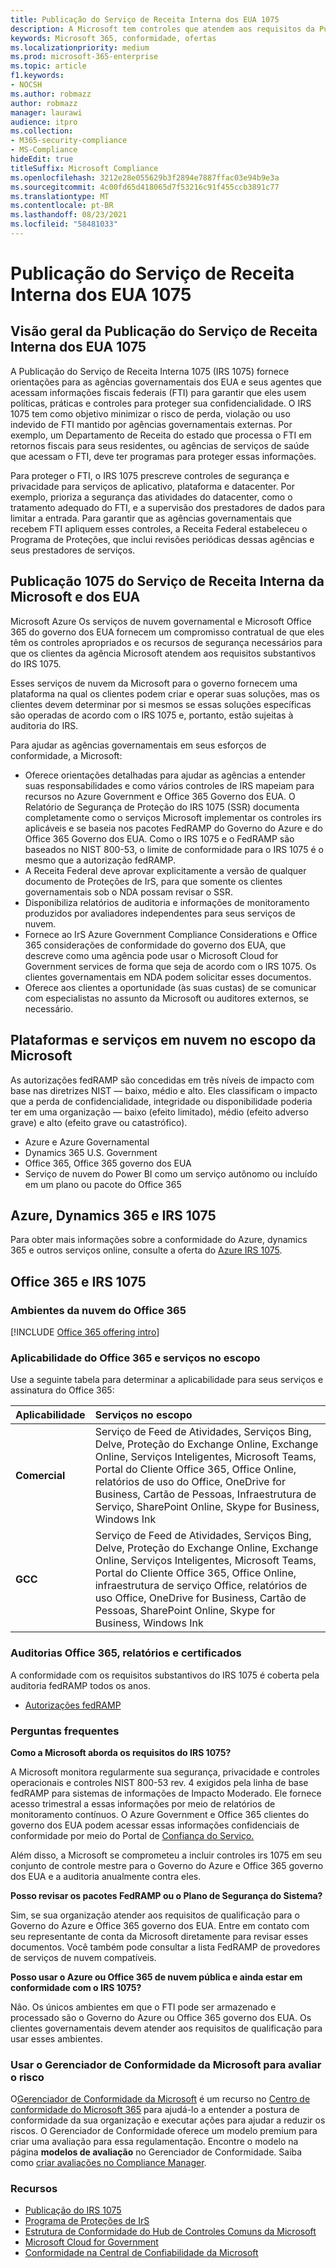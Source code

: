 ```yaml
---
title: Publicação do Serviço de Receita Interna dos EUA 1075
description: A Microsoft tem controles que atendem aos requisitos da Publicação do Serviço de Receita Interna dos EUA 1075.
keywords: Microsoft 365, conformidade, ofertas
ms.localizationpriority: medium
ms.prod: microsoft-365-enterprise
ms.topic: article
f1.keywords:
- NOCSH
ms.author: robmazz
author: robmazz
manager: laurawi
audience: itpro
ms.collection:
- M365-security-compliance
- MS-Compliance
hideEdit: true
titleSuffix: Microsoft Compliance
ms.openlocfilehash: 3212e28e055629b3f2894e7887ffac03e94b9e3a
ms.sourcegitcommit: 4c00fd65d418065d7f53216c91f455ccb3891c77
ms.translationtype: MT
ms.contentlocale: pt-BR
ms.lasthandoff: 08/23/2021
ms.locfileid: "58481033"
---
```

# <a name="us-internal-revenue-service-publication-1075"></a>Publicação do Serviço de Receita Interna dos EUA 1075

## <a name="us-internal-revenue-service-publication-1075-overview"></a>Visão geral da Publicação do Serviço de Receita Interna dos EUA 1075

A Publicação do Serviço de Receita Interna 1075 (IRS 1075) fornece orientações para as agências governamentais dos EUA e seus agentes que acessam informações fiscais federais (FTI) para garantir que eles usem políticas, práticas e controles para proteger sua confidencialidade. O IRS 1075 tem como objetivo minimizar o risco de perda, violação ou uso indevido de FTI mantido por agências governamentais externas. Por exemplo, um Departamento de Receita do estado que processa o FTI em retornos fiscais para seus residentes, ou agências de serviços de saúde que acessam o FTI, deve ter programas para proteger essas informações.  
  
Para proteger o FTI, o IRS 1075 prescreve controles de segurança e privacidade para serviços de aplicativo, plataforma e datacenter. Por exemplo, prioriza a segurança das atividades do datacenter, como o tratamento adequado do FTI, e a supervisão dos prestadores de dados para limitar a entrada. Para garantir que as agências governamentais que recebem FTI apliquem esses controles, a Receita Federal estabeleceu o Programa de Proteções, que inclui revisões periódicas dessas agências e seus prestadores de serviços.

## <a name="microsoft-and-us-internal-revenue-service-publication-1075"></a>Publicação 1075 do Serviço de Receita Interna da Microsoft e dos EUA

Microsoft Azure Os [](https://products.office.com/government/office-365-web-services-for-government) serviços de nuvem governamental e Microsoft Office 365 do governo dos EUA fornecem um compromisso contratual de que eles têm os controles apropriados e os recursos de segurança necessários para que os clientes da agência Microsoft atendem aos requisitos substantivos do IRS 1075.  
  
Esses serviços de nuvem da Microsoft para o governo fornecem uma plataforma na qual os clientes podem criar e operar suas soluções, mas os clientes devem determinar por si mesmos se essas soluções específicas são operadas de acordo com o IRS 1075 e, portanto, estão sujeitas à auditoria do IRS.  
  
Para ajudar as agências governamentais em seus esforços de conformidade, a Microsoft:

- Oferece orientações detalhadas para ajudar as agências a entender suas responsabilidades e como vários controles de IRS mapeiam para recursos no Azure Government e Office 365 Governo dos EUA. O Relatório de Segurança de Proteção do IRS 1075 (SSR) documenta completamente como o serviços Microsoft implementar os controles irs aplicáveis e se baseia nos pacotes FedRAMP do Governo do Azure e do Office 365 Governo dos EUA. Como o IRS 1075 e o FedRAMP são baseados no NIST 800-53, o limite de conformidade para o IRS 1075 é o mesmo que a autorização fedRAMP.
- A Receita Federal deve aprovar explicitamente a versão de qualquer documento de Proteções de IrS, para que somente os clientes governamentais sob o NDA possam revisar o SSR.
- Disponibiliza relatórios de auditoria e informações de monitoramento produzidos por avaliadores independentes para seus serviços de nuvem.
- Fornece ao IrS Azure Government Compliance Considerations e Office 365 considerações de conformidade do governo dos EUA, que descreve como uma agência pode usar o Microsoft Cloud for Government services de forma que seja de acordo com o IRS 1075. Os clientes governamentais em NDA podem solicitar esses documentos.
- Oferece aos clientes a oportunidade (às suas custas) de se comunicar com especialistas no assunto da Microsoft ou auditores externos, se necessário.

## <a name="microsoft-in-scope-cloud-platforms--services"></a>Plataformas e serviços em nuvem no escopo da Microsoft

As autorizações fedRAMP são concedidas em três níveis de impacto com base nas diretrizes NIST — baixo, médio e alto. Eles classificam o impacto que a perda de confidencialidade, integridade ou disponibilidade poderia ter em uma organização — baixo (efeito limitado), médio (efeito adverso grave) e alto (efeito grave ou catastrófico).

- Azure e Azure Governamental
- Dynamics 365 U.S. Government
- Office 365, Office 365 governo dos EUA
- Serviço de nuvem do Power BI como um serviço autônomo ou incluído em um plano ou pacote do Office 365

## <a name="azure-dynamics-365-and-irs-1075"></a>Azure, Dynamics 365 e IRS 1075

Para obter mais informações sobre a conformidade do Azure, dynamics 365 e outros serviços online, consulte a oferta do [Azure IRS 1075](/azure/compliance/offerings/offering-irs-1075).

## <a name="office-365-and-irs-1075"></a>Office 365 e IRS 1075

### <a name="office-365-cloud-environments"></a>Ambientes da nuvem do Office 365

[!INCLUDE [Office 365 offering intro](../includes/o365-offering-introduction.md)]

### <a name="office-365-applicability-and-in-scope-services"></a>Aplicabilidade do Office 365 e serviços no escopo

Use a seguinte tabela para determinar a aplicabilidade para seus serviços e assinatura do Office 365:

| **Aplicabilidade** | **Serviços no escopo** |
|:------------------|:----------------------|
| **Comercial** | Serviço de Feed de Atividades, Serviços Bing, Delve, Proteção do Exchange Online, Exchange Online, Serviços Inteligentes, Microsoft Teams, Portal do Cliente Office 365, Office Online, relatórios de uso do Office, OneDrive for Business, Cartão de Pessoas, Infraestrutura de Serviço, SharePoint Online, Skype for Business, Windows Ink |
| **GCC** | Serviço de Feed de Atividades, Serviços Bing, Delve, Proteção do Exchange Online, Exchange Online, Serviços Inteligentes, Microsoft Teams, Portal do Cliente Office 365, Office Online, infraestrutura de serviço Office, relatórios de uso Office, OneDrive for Business, Cartão de Pessoas, SharePoint Online, Skype for Business, Windows Ink |

### <a name="office-365-audits-reports-and-certificates"></a>Auditorias Office 365, relatórios e certificados

A conformidade com os requisitos substantivos do IRS 1075 é coberta pela auditoria fedRAMP todos os anos.

- [Autorizações fedRAMP](https://marketplace.fedramp.gov/#/product/azure-government?sort=productName&productNameSearch=azure)

### <a name="frequently-asked-questions"></a>Perguntas frequentes

**Como a Microsoft aborda os requisitos do IRS 1075?**

A Microsoft monitora regularmente sua segurança, privacidade e controles operacionais e controles NIST 800-53 rev. 4 exigidos pela linha de base fedRAMP para sistemas de informações de Impacto Moderado. Ele fornece acesso trimestral a essas informações por meio de relatórios de monitoramento contínuos. O Azure Government e Office 365 clientes do governo dos EUA podem acessar essas informações confidenciais de conformidade por meio do Portal de [Confiança do Serviço.](https://aka.ms/stphelp)

Além disso, a Microsoft se comprometeu a incluir controles irs 1075 em seu conjunto de controle mestre para o Governo do Azure e Office 365 governo dos EUA e a auditoria anualmente contra eles.

**Posso revisar os pacotes FedRAMP ou o Plano de Segurança do Sistema?**

Sim, se sua organização atender aos requisitos de qualificação para o Governo do Azure e Office 365 governo dos EUA. Entre em contato com seu representante de conta da Microsoft diretamente para revisar esses documentos. Você também pode consultar a lista FedRAMP de provedores de serviços de nuvem compatíveis.

**Posso usar o Azure ou Office 365 de nuvem pública e ainda estar em conformidade com o IRS 1075?**

Não. Os únicos ambientes em que o FTI pode ser armazenado e processado são o Governo do Azure ou Office 365 governo dos EUA. Os clientes governamentais devem atender aos requisitos de qualificação para usar esses ambientes.

### <a name="use-microsoft-compliance-manager-to-assess-your-risk"></a>Usar o Gerenciador de Conformidade da Microsoft para avaliar o risco

O[Gerenciador de Conformidade da Microsoft](/microsoft-365/compliance/compliance-manager) é um recurso no [Centro de conformidade do Microsoft 365](/microsoft-365/compliance/microsoft-365-compliance-center) para ajudá-lo a entender a postura de conformidade da sua organização e executar ações para ajudar a reduzir os riscos. O Gerenciador de Conformidade oferece um modelo premium para criar uma avaliação para essa regulamentação. Encontre o modelo na página **modelos de avaliação** no Gerenciador de Conformidade. Saiba como [criar avaliações no Compliance Manager](/microsoft-365/compliance/compliance-manager-assessments).

### <a name="resources"></a>Recursos

- [Publicação do IRS 1075](https://www.irs.gov/pub/irs-pdf/p1075.pdf)
- [Programa de Proteções de IrS](https://www.irs.gov/uac/Safeguards-Program)
- [Estrutura de Conformidade do Hub de Controles Comuns da Microsoft](https://www.microsoft.com/trust-center/compliance/compliance-overview)
- [Microsoft Cloud for Government](https://azure.microsoft.com/global-infrastructure/government/)
- [Conformidade na Central de Confiabilidade da Microsoft](https://www.microsoft.com/trust-center/compliance/compliance-overview)
